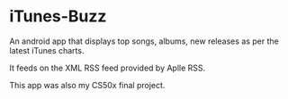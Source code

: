 iTunes-Buzz
===========

An android app that displays top songs, albums, new releases as per the latest iTunes charts.

It feeds on the XML RSS feed provided by Aplle RSS.

This app was also my CS50x final project.
